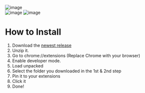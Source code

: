 ![image](https://github.com/user-attachments/assets/c77d9631-e5dd-4680-923e-0823e55f2559)
<br>
![image](https://github.com/user-attachments/assets/b1363451-1739-46b5-8b67-48f4d13774db)
![image](https://github.com/user-attachments/assets/1a0cabbb-28e0-42d8-a62d-4accf05c8df5)


# How to Install
1. Download the [newest release](https://github.com/Freakybob-Team/freakybob-extension/releases/latest)
2. Unzip it.
3. Go to chrome://extensions (Replace Chrome with your browser)
4. Enable developer mode.
5. Load unpacked
6. Select the folder you downloaded in the 1st & 2nd step
7. Pin it to your extensions
8. Click it
9. Done!
